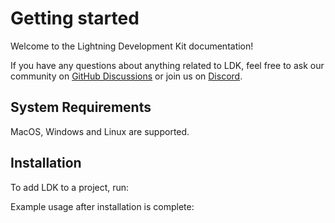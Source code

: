 # Getting started

Welcome to the Lightning Development Kit documentation!

If you have any questions about anything related to LDK, feel free to ask our community on [GitHub Discussions](https://github.com/orgs/lightningdevkit/discussions) or join us on [Discord](https://discord.gg/xaYE3pDQpm). 

## System Requirements
MacOS, Windows and Linux are supported.
## Installation
To add LDK to a project, run:

<CodeSwitcher :languages="{rust:'Rust', kotlin:'Kotlin', javascript:'JavaScript'}">
  <template v-slot:rust>
 
  ```toml
    # Add the following dependencies to your cargo.toml and replace {VERSION} with the version number you want to use.

    [dependencies]
    lightning = { version = {VERSION}, features = ["max_level_trace"] }
    lightning-block-sync = { version = {VERSION}, features = [ "rpc-client" ] }
    lightning-invoice = { version = {VERSION} }
    lightning-net-tokio = { version = {VERSION} }
    lightning-persister = { version = {VERSION} }
    lightning-background-processor = { version = {VERSION} }
    lightning-rapid-gossip-sync = { version = {VERSION} }
  ```

  </template>
  <template v-slot:kotlin>

  ```java
  /* 
  For Gradle, add the following dependency to your build.gradle and replace {VERSION} with
  the version number you want to use.
  */ 

  dependencies {
   // ...
    implementation 'org.lightningdevkit:ldk-java:{VERSION}'
   // ...
  }

  /* To include the LDK Kotlin bindings in an Android project download the latest binary from https://github.com/lightningdevkit/ldk-garbagecollected/releases and place it in your libs directory.
  Then add to your build.gradle file:
  */

  dependencies {
      // ...
      implementation fileTree(include: ['*.aar'], dir: 'libs')
      // ...
  }
  ```

  </template>

  <template v-slot:javascript>

  ```javascript
    npm i lightningdevkit --save
  ```

  </template>
</CodeSwitcher>

Example usage after installation is complete:

<CodeSwitcher :languages="{rust:'Rust', kotlin:'Kotlin', javascript:'JavaScript'}">
  <template v-slot:rust>

  ```rust
  use lightning::chain::chaininterface::FeeEstimator;
  ```

  </template>
  
  <template v-slot:kotlin>

  ```java
  import org.ldk.structs.FeeEstimator
  ```

  </template>
  <template v-slot:javascript>

  ```javascript
  import { FeeEstimator } from "lightningdevkit";
  import * as fs from "fs";
  import { strict as assert } from "assert";
  
  const wasm_file = fs.readFileSync("node_modules/lightningdevkit/liblightningjs.wasm");
  await ldk.initializeWasmFromBinary(wasm_file);
  ```

  </template>
</CodeSwitcher>
